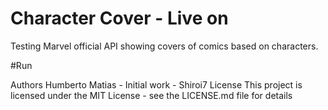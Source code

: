 # Character Cover - Live on
Testing Marvel official API showing covers of comics based on characters.

#Run

Authors
Humberto Matias - Initial work - Shiroi7
License
This project is licensed under the MIT License - see the LICENSE.md file for details
